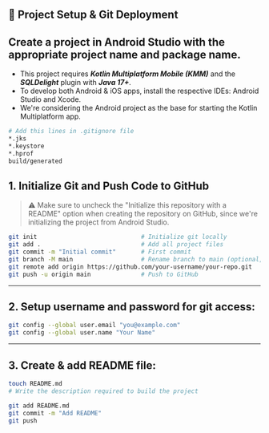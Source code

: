 ## 🚀 Project Setup & Git Deployment

## Create a project in Android Studio with the appropriate project name and package name.
- This project requires ***Kotlin Multiplatform Mobile (KMM)*** and the ***SQLDelight*** plugin with ***Java 17+***.
- To develop both Android & iOS apps, install the respective IDEs: Android Studio and Xcode.
- We're considering the Android project as the base for starting the Kotlin Multiplatform app.

```bash
# Add this lines in .gitignore file
*.jks
*.keystore
*.hprof
build/generated
```


## 1. Initialize Git and Push Code to GitHub

> ⚠️ Make sure to uncheck the "Initialize this repository with a README" option when creating the repository on GitHub,
since we're initializing the project from Android Studio.

```bash
git init                             # Initialize git locally
git add .                            # Add all project files
git commit -m "Initial commit"       # First commit
git branch -M main                   # Rename branch to main (optional, recommended)
git remote add origin https://github.com/your-username/your-repo.git
git push -u origin main              # Push to GitHub
```
---
## 2. Setup username and password for git access:
```bash
git config --global user.email "you@example.com"
git config --global user.name "Your Name"
```
---
## 3. Create & add README file:
```bash
touch README.md
# Write the description required to build the project

git add README.md
git commit -m "Add README"
git push
```
